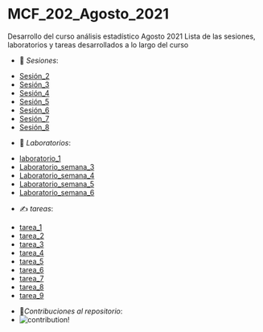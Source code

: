 # MCF_202_Agosto_2021
Desarrollo del curso análisis estadístico Agosto 2021
Lista de las sesiones, laboratorios y tareas desarrollados a lo largo del curso 
- 📖 _Sesiones_: 
 + [Sesión_2](sesiones/sesión_2.R)
 + [Sesión_3](sesiones/sesión_3.R)
 + [Sesión_4](sesiones/sesión_4.R)
 + [Sesión_5](sesiones/sesión_5.R)
 + [Sesión_6](sesiones/sesión_6.R)
 + [Sesión_7](sesiones/sesión_7.R)
 + [Sesión_8](sesiones/sesión_8.R)
- 📃 *Laboratorios*:
 + [laboratorio_1](Laboratorio_1.pdf)
 + [Laboratorio_semana_3](Laboratorio_Sem_3.pdf)
 + [Laboratorio_semana_4](Laboratorios/Laboratorio_Sem_4.pdf)
 + [Laboratorio_semana_5](Laboratorios/Laboratorio_Sem_5.pdf)
 + [Laboratorio_semana_6](Laboratorios/Laboratorio_Sem_6.pdf)
- ✍️ _tareas_:
 + [tarea_1](Tarea_1_MelvinDeLaRosa.pdf)
 + [tarea_2](tareas/Tarea_2_MelvinDeLaRosa.pdf)
 + [tarea_3](tareas/Tarea_3_MelvinDeLaRosa.pdf)
 + [tarea_4](tareas/Tarea_4_MelvinDeLaRosa.pdf)
 + [tarea_5](tareas/Tarea_5_MelvinDeLaRosa.pdf)
 + [tarea_6](tareas/Tarea_6_MelvinDeLaRosa.pdf)
 + [tarea_7](tareas/Tarea_7_MelvinDeLaRosa.pdf)
 + [tarea_8](tareas/Tarea_8_MelvinDeLaRosa.pdf)
 + [tarea_9](tareas/Tarea_9_MelvinDeLaRosa.pdf)
- 🔗_Contribuciones al repositorio_:
- ![contribution!](https://drive.google.com/file/d/14JADIOy6uUKyh-HJCfvnPDIBHUpr-a0l/view?usp=sharing)
